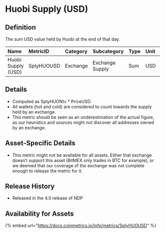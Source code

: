 # Huobi Supply \(USD\)

## Definition

The sum USD value held by Huobi at the end of that day.

| Name | MetricID | Category | Subcategory | Type | Unit | Interval |
| :--- | :--- | :--- | :--- | :--- | :--- | :--- |
| Huobi Supply \(USD\) | SplyHUOUSD | Exchange | Exchange Supply | Sum | USD | 1 day |

## Details

* Computed as SplyHUONtv \* PriceUSD.
* All wallets \(hot and cold\) are considered to count towards the supply held by an exchange.
* This metric should be seen as an underestimation of the actual figure, as our heuristics and sources might not discover all addresses owned by an exchange.

## Asset-Specific Details

* This metric might not be available for all assets. Either that exchange doesn’t support this asset \(BitMEX only trades in BTC for example\), or we deemed that our coverage of the exchange was not complete enough to release the metric for it.

## Release History

* Released in the 4.0 release of NDP

## Availability for Assets

{% embed url="https://docs.coinmetrics.io/info/metrics/SplyHUOUSD" %}

